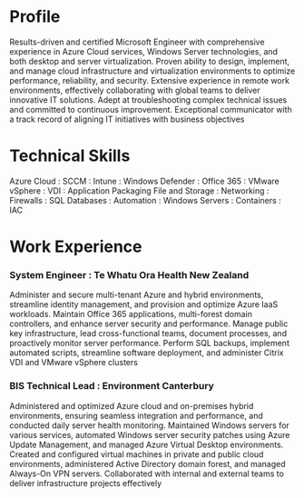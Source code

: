 # **Profile**

Results-driven and certified Microsoft Engineer with comprehensive experience in 
Azure Cloud services, Windows Server technologies, and both desktop and server 
virtualization. Proven ability to design, implement, and manage cloud 
infrastructure and virtualization environments to optimize performance, 
reliability, and security. Extensive experience in remote work environments, 
effectively collaborating with global teams to deliver innovative IT solutions. 
Adept at troubleshooting complex technical issues and committed to continuous 
improvement. Exceptional communicator with a track record of aligning IT 
initiatives with business objectives

# **Technical Skills**
Azure Cloud : SCCM : Intune : Windows Defender : Office 365 : VMware vSphere : VDI : Application Packaging
File and Storage : Networking : Firewalls : SQL Databases : Automation : Windows Servers : Containers : IAC

# **Work Experience**
### System Engineer : Te Whatu Ora Health New Zealand
Administer and secure multi-tenant Azure and hybrid environments, streamline identity management, and provision and optimize Azure IaaS workloads. Maintain Office 365 applications, multi-forest domain controllers, and enhance server security and performance. Manage public key infrastructure, lead cross-functional teams, document processes, and proactively monitor server performance. Perform SQL backups, implement automated scripts, streamline software deployment, and administer Citrix VDI and VMware vSphere clusters

### BIS Technical Lead : Environment Canterbury
Administered and optimized Azure cloud and on-premises hybrid environments, ensuring seamless integration and performance, and conducted daily server health monitoring. Maintained Windows servers for various services, automated Windows server security patches using Azure Update Management, and managed Azure Virtual Desktop environments. Created and configured virtual machines in private and public cloud environments, administered Active Directory domain forest, and managed Always-On VPN servers. Collaborated with internal and external teams to deliver infrastructure projects effectively
